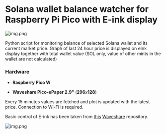 # Solana wallet balance watcher for Raspberry Pi Pico with E-ink display

![img.png](images/img1.png)

Python script for monitoring balance of selected Solana wallet and its current market price. Graph of last 24 hour price is displayed on eInk display together with total wallet value (SOL only, value of other mints in the wallet are not calculated)

### Hardware

- **Raspberry Pico W**

- **Waveshare Pico-ePaper 2.9"** (**296***x***128**)

Every 15 minutes values are fetched and plot is updated with the latest price. Connection to Wi-Fi is required.

Basic control of E-ink has been taken from [this](https://github.com/waveshareteam/Pico_ePaper_Code) [Waveshare](https://github.com/waveshareteam) repository.

![img.png](images/img2.png)